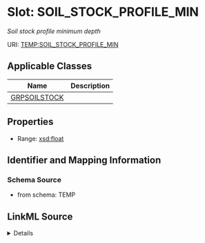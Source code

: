 # Slot: SOIL_STOCK_PROFILE_MIN
_Soil stock profile minimum depth_


URI: [TEMP:SOIL_STOCK_PROFILE_MIN](https://example.org/TEMP/SOIL_STOCK_PROFILE_MIN)



<!-- no inheritance hierarchy -->




## Applicable Classes

| Name | Description |
| --- | --- |
[GRPSOILSTOCK](GRPSOILSTOCK.md) | 






## Properties

* Range: [xsd:float](xsd:float)







## Identifier and Mapping Information







### Schema Source


* from schema: TEMP




## LinkML Source

<details>
```yaml
name: SOIL_STOCK_PROFILE_MIN
description: Soil stock profile minimum depth
from_schema: TEMP
rank: 1000
alias: SOIL_STOCK_PROFILE_MIN
domain_of:
- GRP_SOIL_STOCK
range: float
unit:
  symbol: cm

```
</details>